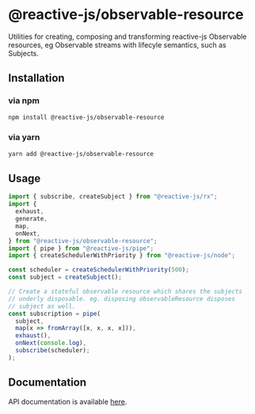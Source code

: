 # @reactive-js/observable-resource

Utilities for creating, composing and transforming reactive-js Observable resources, eg Observable streams with lifecyle semantics, such as Subjects.

## Installation

### via npm

```sh
npm install @reactive-js/observable-resource
```

### via yarn

```sh
yarn add @reactive-js/observable-resource
```

## Usage

```typescript
import { subscribe, createSubject } from "@reactive-js/rx";
import {
  exhaust,
  generate,
  map,
  onNext,
} from "@reactive-js/observable-resource";
import { pipe } from "@reactive-js/pipe";
import { createSchedulerWithPriority } from "@reactive-js/node";

const scheduler = createSchedulerWithPriority(500);
const subject = createSubject();

// Create a stateful observable resource which shares the subjects
// underly disposable. eg. disposing observableResource disposes
// subject as well.
const subscription = pipe(
  subject,
  map(x => fromArray([x, x, x, x])),
  exhaust(),
  onNext(console.log),
  subscribe(scheduler);
);
```

## Documentation

API documentation is available [here](./docs).
